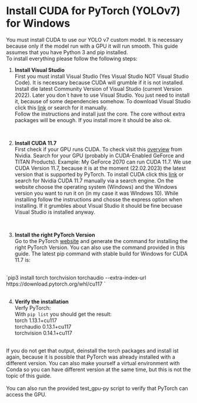 # Install CUDA for PyTorch (YOLOv7) for Windows
You must install CUDA to use our YOLO v7 custom model. It is necessary because only if the model run with a GPU it will run smooth. This guide assumes that you have Python 3 and pip installed. <br>
To install everything please follow the following steps:<br>
1. **Install Visual Studio** <br>
First you must install Visual Studio (Yes Visual Studio NOT Visual Studio Code). It is necessary because CUDA will grumble if it is not installed. Install die latest Community Version of Visual Studio (current Version 2022). Later you don´t have to use Visual Studio. You just need to install it, because of some dependencies somehow. To download Visual Studio click this [link](https://visualstudio.microsoft.com/de/downloads/) or search for it manually.<br>
Follow the instructions and install just the core. The core without extra packages will be enough. If you install more it should be also ok. <br>
<br>

2. **Install CUDA 11.7** <br>
First check if your GPU runs CUDA. To check visit this [overview](https://developer.nvidia.com/cuda-gpus) from Nvidia. Search for your GPU (probably in CUDA-Enabled GeForce and TITAN Products). Example: My GeForce 2070 can run CUDA 11.7. We use CUDA Version 11.7, because it is at the moment (22.02.2023) the latest version that is supported by PyTorch. To install CUDA click this [link](https://developer.nvidia.com/cuda-11-7-0-download-archive) or search for Nvidia CUDA 11.7 manually via a search engine. On the website choose the operating system (Windows) and the Windows version you want to run it on (in my case it was WIndows 10). While installing follow the instructions and chosse the express option when installing. If it grumbles about Visual Studio it should be fine becuase Visual Studio is installed anyway. <br> 
<br>

3. **Install the right PyTorch Version** <br>
Go to the PyTorch [website](https://pytorch.org/get-started/locally/) and generate the command for installing the right PyTorch Version. You can also use the command provided in this guide. The latest pip command with stable build for Windows for CUDA 11.7 is: <br>
<br>
`pip3 install torch torchvision torchaudio --extra-index-url https://download.pytorch.org/whl/cu117
`
<br>
<br>

4. **Verify the installation** <br>
Verfy PyTorch:<br>
With `pip list` you should get the result: <br>
torch                        1.13.1+cu117 <br>
torchaudio                   0.13.1+cu117 <br>
torchvision                  0.14.1+cu117 <br>
<br>
If you do not get that output, deinstall the torch packages and install ist again, because it is possible that PyTorch was already installed with a different version. You can also make yourself a virtual environment with Conda so you can have different version at the same time, but this is not the topic of this guide.<br>
<br>
You can also run the provided test_gpu-py script to verify that PyTorch can access the GPU.



